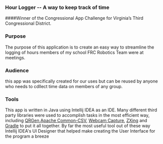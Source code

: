 ### Hour Logger -- A way to keep track of time 
####Winner of the Congressional App Challenge for Virginia’s Third Congressional District. 

### Purpose
The purpose of this application is to create an easy way to streamline the logging of hours members of my school FRC Robotics Team were at meetings.

### Audience
this app was specifically created for our uses but can be reused by anyone who needs to cdllect time data on members of any group.
### Tools
This app is written in Java using Intellij IDEA as an IDE. Many different third party libraries were used to accomplish tasks in the most efficient way, including [QRGen](https://github.com/kenglxn/QRGen),[Apache Common-CSV](https://github.com/apache/commons-csv), [Webcam Capture](https://github.com/sarxos/webcam-capture), [ZXing](https://github.com/zxing/zxing) and [Gradle](https://gradle.org/) to put it all together. By far the most useful tool out of these way Intellij IDEA's UI Designer that helped make creating the User Interface for the program a breeze

